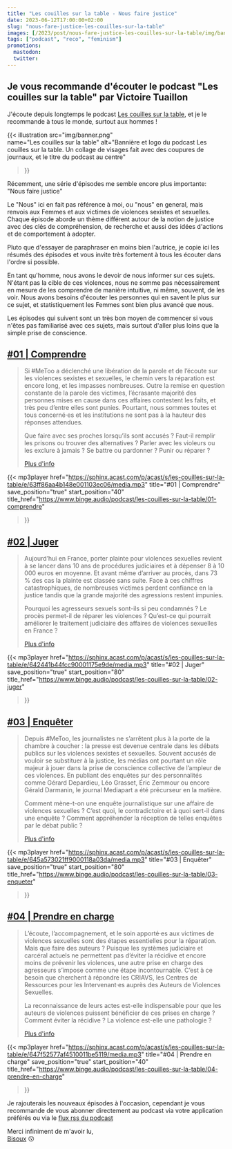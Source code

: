 ```yaml
---
title: "Les couilles sur la table - Nous faire justice"
date: 2023-06-12T17:00:00+02:00
slug: "nous-fare-justice-les-couilles-sur-la-table"
images: [/2023/post/nous-fare-justice-les-couilles-sur-la-table/img/banner_hu91d32f8d4506d6ccfecd879042abfa1e_6302578_1024x0_resize_box_3.png]
tags: ["podcast", "reco", "feminism"]
promotions:
  mastodon: 
  twitter: 
---
```


## Je vous recommande d'écouter le podcast "Les couilles sur la table" par Victoire Tuaillon

J'écoute depuis longtemps le podcast [Les couilles sur la table](https://www.binge.audio/podcast/les-couilles-sur-la-table/), 
et je le recommande à tous le monde, surtout aux hommes !

{{< illustration src="img/banner.png"        
    name="Les couilles sur la table"
    alt="Bannière et logo du podcast Les couilles sur la table. Un collage de visages fait avec des coupures de journaux, et le titre du podcast au centre" 
>}}

Récemment, une série d'épisodes me semble encore plus importante: "Nous faire justice"

Le "Nous" ici en fait pas référence à moi, ou "nous" en general, mais renvois aux Femmes et aux victimes de violences sexistes et sexuelles.
Chaque épisode aborde un thème différent autour de la notion de justice avec des clés de compréhension, de recherche et
aussi des idées d'actions et de comportement à adopter.

Pluto que d'essayer de paraphraser en moins bien l'autrice, je copie ici les résumés des épisodes et vous invite 
très fortement à tous les écouter dans l'ordre si possible.

En tant qu'homme, nous avons le devoir de nous informer sur ces sujets. N'étant pas la cible de ces violences, nous ne 
somme pas nécessairement en mesure de les comprendre de manière intuitive, ni même, souvent, de les voir. Nous avons besoins d'écouter 
les personnes qui en savent le plus sur ce sujet, et statistiquement les Femmes sont bien plus avancé que nous.

Les épisodes qui suivent sont un très bon moyen de commencer si vous n'êtes pas familiarisé avec ces sujets, mais 
surtout d'aller plus loins que la simple prise de conscience.

## [#01 | Comprendre](https://www.binge.audio/podcast/les-couilles-sur-la-table/01-comprendre)

> Si #MeToo a déclenché une libération de la parole et de l’écoute sur les violences sexistes et sexuelles, 
> le chemin vers la réparation est encore long, et les impasses nombreuses. 
> Outre la remise en question constante de la parole des victimes, 
> l’écrasante majorité des personnes mises en cause dans ces affaires contestent les faits, et très peu d’entre elles sont punies. 
> Pourtant, nous sommes toutes et tous concerné·es et les institutions ne sont pas à la hauteur des réponses attendues.
> 
> Que faire avec ses proches lorsqu’ils sont accusés ? Faut-il remplir les prisons ou trouver des alternatives ? 
> Parler avec les violeurs ou les exclure à jamais ? Se battre ou pardonner ? Punir ou réparer ?
> 
> [Plus d'info](https://www.binge.audio/podcast/les-couilles-sur-la-table/01-comprendre)


{{< 
    mp3player href="https://sphinx.acast.com/p/acast/s/les-couilles-sur-la-table/e/63ff86aa4b148e001103ec06/media.mp3" 
    title="#01 | Comprendre" 
    save_position="true"
    start_position="40"
    title_href="https://www.binge.audio/podcast/les-couilles-sur-la-table/01-comprendre"
>}}

## [#02 | Juger](https://www.binge.audio/podcast/les-couilles-sur-la-table/02-juger)

> Aujourd’hui en France, porter plainte pour violences sexuelles revient à se lancer dans 10 ans de procédures judiciaires 
> et à dépenser 8 à 10 000 euros en moyenne. Et avant même d’arriver au procès, dans 73 % des cas la plainte est classée sans suite. 
> Face à ces chiffres catastrophiques, de nombreuses victimes perdent confiance en la justice tandis que la grande majorité des agressions restent impunies.
> 
> Pourquoi les agresseurs sexuels sont-ils si peu condamnés ? Le procès permet-il de réparer les violences ? 
> Qu’est-ce qui pourrait améliorer le traitement judiciaire des affaires de violences sexuelles en France ?
>
> [Plus d'info](https://www.binge.audio/podcast/les-couilles-sur-la-table/02-juger)


{{<
    mp3player href="https://sphinx.acast.com/p/acast/s/les-couilles-sur-la-table/e/642441b44fcc90001175e9de/media.mp3"
    title="#02 | Juger" 
    save_position="true"
    start_position="80"
    title_href="https://www.binge.audio/podcast/les-couilles-sur-la-table/02-juger"
>}}

## [#03 | Enquêter](https://www.binge.audio/podcast/les-couilles-sur-la-table/03-enqueter)

> Depuis #MeToo, les journalistes ne s’arrêtent plus à la porte de la chambre à coucher : la presse est devenue centrale dans les débats publics sur les violences sexistes et sexuelles. 
> Souvent accusés de vouloir se substituer à la justice, les médias ont pourtant un rôle majeur à jouer dans la prise de conscience collective 
> de l’ampleur de ces violences. En publiant des enquêtes sur des personnalités comme Gérard Depardieu, Léo Grasset, 
> Éric Zemmour ou encore Gérald Darmanin, le journal Mediapart a été précurseur en la matière.
> 
> Comment mène-t-on une enquête journalistique sur une affaire de violences sexuelles ? 
> C’est quoi, le contradictoire et à quoi sert-il dans une enquête ? 
> Comment appréhender la réception de telles enquêtes par le débat public ?
>
> [Plus d'info](https://www.binge.audio/podcast/les-couilles-sur-la-table/03-enqueter)


{{<
    mp3player href="https://sphinx.acast.com/p/acast/s/les-couilles-sur-la-table/e/645a573021ff9000118a03da/media.mp3"
    title="#03 | Enquêter" 
    save_position="true"
    start_position="80"
    title_href="https://www.binge.audio/podcast/les-couilles-sur-la-table/03-enqueter"
>}}

## [#04 | Prendre en charge](https://www.binge.audio/podcast/les-couilles-sur-la-table/04-prendre-en-charge)

> L’écoute, l’accompagnement, et le soin apporté·es aux victimes de violences sexuelles sont des étapes essentielles pour la réparation. 
> Mais que faire des auteurs ? Puisque les systèmes judiciaire et carcéral actuels ne permettent pas d’éviter la récidive et encore moins de prévenir les violences, 
> une autre prise en charge des agresseurs s’impose comme une étape incontournable. 
> C’est à ce besoin que cherchent à répondre les CRIAVS, les Centres de Ressources pour les Intervenant·es auprès des Auteurs de Violences Sexuelles.
> 
> La reconnaissance de leurs actes est-elle indispensable pour que les auteurs de violences puissent bénéficier de ces prises en charge ? 
> Comment éviter la récidive ? La violence est-elle une pathologie ?
>
> [Plus d'info](https://www.binge.audio/podcast/les-couilles-sur-la-table/04-prendre-en-charge)


{{<
    mp3player href="https://sphinx.acast.com/p/acast/s/les-couilles-sur-la-table/e/647f52577af4510011be5119/media.mp3"
    title="#04 | Prendre en charge" 
    save_position="true"
    start_position="40"
    title_href="https://www.binge.audio/podcast/les-couilles-sur-la-table/04-prendre-en-charge"
>}}

Je rajouterais les nouveaux épisodes à l'occasion, cependant je vous recommande de vous abonner directement au podcast
via votre application préférés ou via le [flux rss du podcast](https://feeds.acast.com/public/shows/aa928f4a-8155-4b36-b190-4dfd32da8a84)

Merci infiniment de m'avoir lu,\
[Bisoux](/page/bisoux) :kissing:
